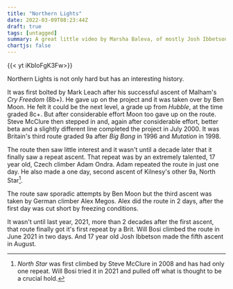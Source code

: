 ```yaml
---
title: "Northern Lights"
date: 2022-03-09T08:23:44Z
draft: true
tags: [untagged]
summary: A great little video by Marsha Baleva, of mostly Josh Ibbetson climbing this iconic Kilnsey route.
chartjs: false
---
```


 {{< yt iKbIoFgK3Fw>}}

 Northern Lights is not only hard but has an interesting history.

 It was first bolted by Mark Leach after his successful ascent of Malham's *Cry Freedom* (8b+). He gave up on the project and it was taken over by Ben Moon. He felt it could be the next level, a grade up from *Hubble*, at the time graded 8c+. But after considerable effort Moon too gave up on the route. Steve McClure then stepped in and, again after considerable effort, better beta and a slightly different line completed the project in July 2000. It was Britain's third route graded 9a after *Big Bang* in 1996 and *Mutation* in 1998.

 The route then saw little interest and it wasn't until a decade later that it finally saw a repeat ascent. That repeat was by an extremely talented, 17 year old, Czech climber Adam Ondra. Adam repeated the route in just one day. He also made a one day, second ascent of Kilnesy's other 9a, North Star[^1].

 The route saw sporadic attempts by Ben Moon but the third ascent was taken by German climber Alex Megos. Alex did the route in 2 days, after the first day was cut short by freezing conditions.

 It wasn't until last year, 2021, more than 2 decades after the first ascent, that route finally got it's first repeat by a Brit. Will Bosi climbed the route in June 2021 in two days. And 17 year old Josh Ibbetson made the fifth ascent in August.


[^1]: *North Star* was first climbed by Steve McClure in 2008 and has had only one repeat. Will Bosi tried it in 2021 and pulled off what is thought to be a crucial hold.